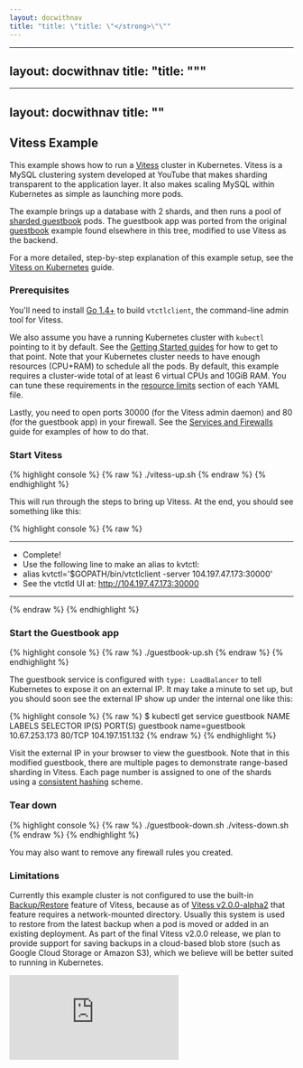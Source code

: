 ```yaml
---
layout: docwithnav
title: "title: \"title: \"</strong>\"\""
---
```

---
layout: docwithnav
title: "title: \"</strong>\""
---
---
layout: docwithnav
title: "</strong>"
---
<!-- BEGIN MUNGE: UNVERSIONED_WARNING -->


<!-- END MUNGE: UNVERSIONED_WARNING -->

## Vitess Example

This example shows how to run a [Vitess](http://vitess.io) cluster in Kubernetes.
Vitess is a MySQL clustering system developed at YouTube that makes sharding
transparent to the application layer. It also makes scaling MySQL within
Kubernetes as simple as launching more pods.

The example brings up a database with 2 shards, and then runs a pool of
[sharded guestbook](https://github.com/youtube/vitess/tree/master/examples/kubernetes/guestbook)
pods. The guestbook app was ported from the original
[guestbook](../../examples/guestbook-go/)
example found elsewhere in this tree, modified to use Vitess as the backend.

For a more detailed, step-by-step explanation of this example setup, see the
[Vitess on Kubernetes](http://vitess.io/getting-started/) guide.

### Prerequisites

You'll need to install [Go 1.4+](https://golang.org/doc/install) to build
`vtctlclient`, the command-line admin tool for Vitess.

We also assume you have a running Kubernetes cluster with `kubectl` pointing to
it by default. See the [Getting Started guides](../../docs/getting-started-guides/)
for how to get to that point. Note that your Kubernetes cluster needs to have
enough resources (CPU+RAM) to schedule all the pods. By default, this example
requires a cluster-wide total of at least 6 virtual CPUs and 10GiB RAM. You can
tune these requirements in the
[resource limits](../../docs/user-guide/compute-resources.html)
section of each YAML file.

Lastly, you need to open ports 30000 (for the Vitess admin daemon) and 80 (for
the guestbook app) in your firewall. See the
[Services and Firewalls](../../docs/user-guide/services-firewalls.html)
guide for examples of how to do that.

### Start Vitess

{% highlight console %}
{% raw %}
./vitess-up.sh
{% endraw %}
{% endhighlight %}

This will run through the steps to bring up Vitess. At the end, you should see
something like this:

{% highlight console %}
{% raw %}
****************************
* Complete!
* Use the following line to make an alias to kvtctl:
* alias kvtctl='$GOPATH/bin/vtctlclient -server 104.197.47.173:30000'
* See the vtctld UI at: http://104.197.47.173:30000
****************************
{% endraw %}
{% endhighlight %}

### Start the Guestbook app

{% highlight console %}
{% raw %}
./guestbook-up.sh
{% endraw %}
{% endhighlight %}

The guestbook service is configured with `type: LoadBalancer` to tell Kubernetes
to expose it on an external IP. It may take a minute to set up, but you should
soon see the external IP show up under the internal one like this:

{% highlight console %}
{% raw %}
$ kubectl get service guestbook
NAME        LABELS    SELECTOR         IP(S)             PORT(S)
guestbook   <none>    name=guestbook   10.67.253.173     80/TCP
                                       104.197.151.132
{% endraw %}
{% endhighlight %}

Visit the external IP in your browser to view the guestbook. Note that in this
modified guestbook, there are multiple pages to demonstrate range-based sharding
in Vitess. Each page number is assigned to one of the shards using a
[consistent hashing](https://en.wikipedia.org/wiki/Consistent_hashing) scheme.

### Tear down

{% highlight console %}
{% raw %}
./guestbook-down.sh
./vitess-down.sh
{% endraw %}
{% endhighlight %}

You may also want to remove any firewall rules you created.

### Limitations

Currently this example cluster is not configured to use the built-in
[Backup/Restore](http://vitess.io/user-guide/backup-and-restore.html) feature of
Vitess, because as of
[Vitess v2.0.0-alpha2](https://github.com/youtube/vitess/releases) that feature
requires a network-mounted directory. Usually this system is used to restore
from the latest backup when a pod is moved or added in an existing deployment.
As part of the final Vitess v2.0.0 release, we plan to provide support for
saving backups in a cloud-based blob store (such as Google Cloud Storage or
Amazon S3), which we believe will be better suited to running in Kubernetes.


<!-- BEGIN MUNGE: GENERATED_ANALYTICS -->
[![Analytics](https://kubernetes-site.appspot.com/UA-36037335-10/GitHub/examples/vitess/README.md?pixel)]()
<!-- END MUNGE: GENERATED_ANALYTICS -->



